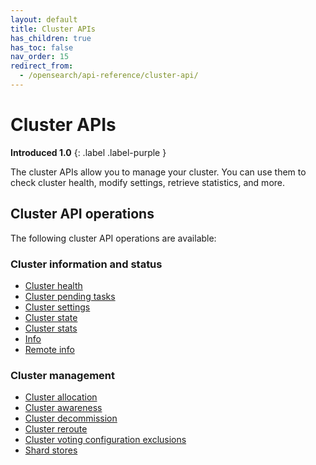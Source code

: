 ```yaml
---
layout: default
title: Cluster APIs
has_children: true
has_toc: false
nav_order: 15
redirect_from:
  - /opensearch/api-reference/cluster-api/
---
```


# Cluster APIs
**Introduced 1.0**
{: .label .label-purple }

The cluster APIs allow you to manage your cluster. You can use them to check cluster health, modify settings, retrieve statistics, and more.

## Cluster API operations

The following cluster API operations are available:

### Cluster information and status
- [Cluster health]({{site.url}}{{site.baseurl}}/api-reference/cluster-api/cluster-health/)
- [Cluster pending tasks]({{site.url}}{{site.baseurl}}/api-reference/cluster-api/cluster-pending-tasks/)
- [Cluster settings]({{site.url}}{{site.baseurl}}/api-reference/cluster-api/cluster-settings/)
- [Cluster state]({{site.url}}{{site.baseurl}}/api-reference/cluster-api/cluster-state/)
- [Cluster stats]({{site.url}}{{site.baseurl}}/api-reference/cluster-api/cluster-stats/)
- [Info]({{site.url}}{{site.baseurl}}/api-reference/cluster-api/info/)
- [Remote info]({{site.url}}{{site.baseurl}}/api-reference/cluster-api/remote-info/)

### Cluster management
- [Cluster allocation]({{site.url}}{{site.baseurl}}/api-reference/cluster-api/cluster-allocation/)
- [Cluster awareness]({{site.url}}{{site.baseurl}}/api-reference/cluster-api/cluster-awareness/)
- [Cluster decommission]({{site.url}}{{site.baseurl}}/api-reference/cluster-api/cluster-decommission/)
- [Cluster reroute]({{site.url}}{{site.baseurl}}/api-reference/cluster-api/cluster-reroute/)
- [Cluster voting configuration exclusions]({{site.url}}{{site.baseurl}}/api-reference/cluster-api/cluster-voting-configuration-exclusions/)
- [Shard stores]({{site.url}}{{site.baseurl}}/api-reference/cluster-api/shard-stores/)
